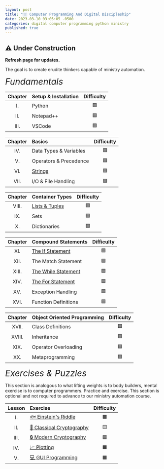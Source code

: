 ```yaml
---
layout: post
title: "👨‍💻 Computer Programming And Digital Discipleship"
date: 2023-03-10 03:05:05 -0500
categories: digital computer programming python ministry
published: true
---
```


<!-- 🕯️ -->

## ⚠️ Under Construction
**Refresh page for updates.**

The goal is to create erudite thinkers capable of ministry automation.

<!-- <span style="font-style:Italic;font-size:2em;">Computer Programming Courses</span> -->

<span style="font-style:Italic;font-size:2em;">Fundamentals</span>

<!-- <span style="font-size:1.4em;">Basics</span> -->

<!-- - I. Setup & Installation
- II. Understanding Data Types And Variables
- III. Operators And Precedence
- IV. String Manipulation
- Container Types
    - V. List, Tuple, & Range
    - VI. Sets - membership testing, removing duplicates, and computing mathematical operations
    - VII. Dictionaries
- VIII. Statements & Control Flow
- IX. 
- X.  -->

<!-- 🧮 -->

<!-- |Chapter|Exercise|Difficulty|
|:-:|:-|:-:|
|I.|⚙️ Setup & Installation|🟩|
|II.|🟰 Data Types & Variables|🟩|
|III.|🔣 Operators And Precedence|🟩|
|IV.|🧶 String Manipulation|🟩|
|V.|🔢 List, Tuple, & Range|🟩|
|VI.|🔱 Sets|🟩|
|VII.|📔 Dictionaries|🟩|
|VIII.|🌊 Statements & Control Flow|🟩|
|IX.|🔁 Iteration|🟩|
|X.|🪀 Function Definitions|🟩|
|XI.|🗜️ Classes & OOP|🟩|
|XII.|💾 File Handling|🟩|
|XIII.|🚫 Exception Handling|🟩| -->

<!-- |Chapter|Exercise|Difficulty|
|:-:|:-|:-:|
|I.|Setup & Installation|🟩|
|II.|Data Types & Variables|🟩|
|III.|Operators And Precedence|🟩|
|IV.|String Manipulation|🟩|
||Output & User Input||
|V.|Lists, Tuples, & Ranges|🟩|
|VI.|Sets|🟩|
|VII.|Dictionaries|🟩|
|VIII.|Conditional Statements|🟩|
|IX.|Iteration (loops)|🟩|
|X.|Function Definitions|🟩|
|XI.|Classes & OOP|🟩|
|XII.|File Handling|🟩|
|XIII.|Exception Handling|🟩|
||Metaprogramming|| -->

|Chapter|Setup & Installation|Difficulty|
|:-:|:-|:-:|
|I.|Python|🟩|
|II.|Notepad++|🟩|
|III.|VSCode|🟩|

|Chapter|Basics|Difficulty|
|:-:|:-|:-:|
|IV.|Data Types & Variables|🟩|
|V.|Operators & Precedence|🟩|
|VI.|[Strings](http://bit.ly/429ULly)|🟩|
|VII.|I/O & File Handling|🟩|

<!-- <span style="font-size:1.4em;">Container Types</span> -->

|Chapter|Container Types|Difficulty|
|:-:|:-|:-:|
|VIII.|[Lists & Tuples](http://bit.ly/3JOvG8L)|🟩|
|IX.|Sets|🟩|
|X.|Dictionaries|🟩|

<!-- <span style="font-size:1.4em;">Compound Statements</span> -->

|Chapter|Compound Statements|Difficulty|
|:-:|:-|:-:|
|XI.|[The If Statement](http://bit.ly/3YUrZm0)|🟩|
|XII.|The Match Statement|🟩|
|XIII.|[The While Statement](http://bit.ly/426oyvm)|🟩|
|XIV.|[The For Statement](http://bit.ly/3ZYw2Pk)|🟩|
|XV.|Exception Handling|🟩|
|XVI.|Function Definitions|🟩|

<!-- <span style="font-size:1.4em;">???</span> -->

|Chapter|Object Oriented Programming|Difficulty|
|:-:|:-|:-:|
|XVII.|Class Definitions|🟩|
|XVIII.|Inheritance|🟩|
|XIX.|Operator Overloading|🟩|
|XX.|Metaprogramming|🟩|

<!-- The control flow of a Python program is regulated by conditional statements, loops, and function calls. -->

<!-- |XIV.||🟩|
|XV.||🟩| -->

<!-- **Sets** - Membership testing, removing duplicates, and computing mathematical operations -->

<span style="font-style:Italic;font-size:2em;">Exercises & Puzzles</span>

This section is analogous to what lifting weights is to body builders, mental exercise is to computer programmers. Practice and exercise. This section is optional and not required to advance to our ministry automation course.

<!-- <span style="font-style:Italic;font-size:1.4em;">Easy</span>
<span style="font-style:Italic;font-size:1.4em;">Intermediate</span> -->

<!-- - I. <span style="color:darkorange;">Einstein's Riddle</span> 🟠
- II. <span style="color:darkgreen;">Classical Cryptography</span> 🟢
- III. <span style="color:darkred;">Modern Cryptography</span> 🔴
- IV. <span style="color:goldenrod;">Plotting</span> 🟡
- V. <span style="color:goldenrod;">GUI Programming</span> 🟡 -->

<!-- - I. Einstein's Riddle 🟠🟧
- II. Classical Cryptography 🟢🟩
- III. Modern Cryptography 🔴🟥
- IV. Plotting 🟡🟨
- V. GUI Programming 🟡🟨 -->

|Lesson|Exercise|Difficulty|
|:-:|:-|:-:|
|I.|[🐟 Einstein's Riddle](https://bit.ly/3J4ZXOP)|🟧|
|II.|[🔑 Classical Cryptography](http://bit.ly/3kZ2D8V)|🟨|
|III.|[🔒 Modern Cryptography](http://bit.ly/3mKveiw)|🟥|
|IV.|[📈 Plotting](http://bit.ly/3mDZtYz)|🟧|
|V.|[💻 GUI Programming](http://bit.ly/3mE14hc)|🟧|

<!-- <span style="font-style:Italic;font-size:1.4em;">Advanced</span> -->


<script>
    var refTagger = {
        settings: {
            bibleVersion: 'ESV'
        }
    }; 

    (function(d, t) {
        var n=d.querySelector('[nonce]');
        refTagger.settings.nonce = n && (n.nonce||n.getAttribute('nonce'));
        var g = d.createElement(t), s = d.getElementsByTagName(t)[0];
        g.src = 'https://api.reftagger.com/v2/RefTagger.js';
        g.nonce = refTagger.settings.nonce;
        s.parentNode.insertBefore(g, s);
    }(document, 'script'));
</script>